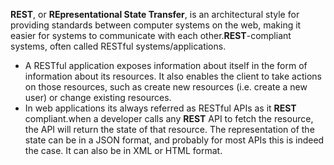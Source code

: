 
**REST**, or **REpresentational State Transfer**, is an architectural style for providing standards between computer systems on the web, making it easier for systems to communicate with each other.**REST**-compliant systems, often called RESTful systems/applications.

 - A RESTful  application exposes information about itself in the form
   of information about its resources. It also enables the client to
   take actions on those resources, such as create new resources (i.e.
   create a new user) or change existing resources.
 - In web applications its always referred as RESTful APIs as it **REST** compliant.when a developer calls any **REST** API to fetch the resource, the API will return the state of that resource. The representation of the state can be in a JSON format, and probably for most APIs this is indeed the case. It can also be in XML or HTML format.
